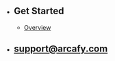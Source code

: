 - ## Get Started
    - [Overview](/{{route}}/{{version}}/overview)

- ## <a target="_top" href=" mailto:support@arcafy.com"> support@arcafy.com </a>